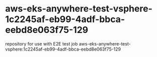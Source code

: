 # aws-eks-anywhere-test-vsphere-1c2245af-eb99-4adf-bbca-eebd8e063f75-129
repository for use with E2E test job aws-eks-anywhere-test-vsphere:1c2245af-eb99-4adf-bbca-eebd8e063f75-129
